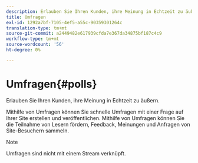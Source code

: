 ```yaml
---
description: Erlauben Sie Ihren Kunden, ihre Meinung in Echtzeit zu äußern.
title: Umfragen
exl-id: 1292a7bf-7105-4ef5-a55c-90359301264c
translation-type: tm+mt
source-git-commit: a2449482e617939cfda7e367da34875bf187c4c9
workflow-type: tm+mt
source-wordcount: '56'
ht-degree: 0%

---
```


# Umfragen{#polls}

Erlauben Sie Ihren Kunden, ihre Meinung in Echtzeit zu äußern.

Mithilfe von Umfragen können Sie schnelle Umfragen mit einer Frage auf Ihrer Site erstellen und veröffentlichen. Mithilfe von Umfragen können Sie die Teilnahme von Lesern fördern, Feedback, Meinungen und Anfragen von Site-Besuchern sammeln.

>[!NOTE]
>
>Umfragen sind nicht mit einem Stream verknüpft.
